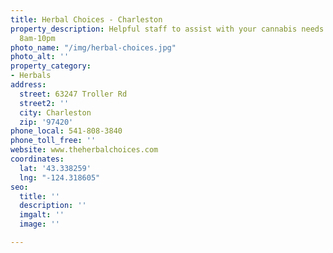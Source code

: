 ```yaml
---
title: Herbal Choices - Charleston
property_description: Helpful staff to assist with your cannabis needs. Open daily
  8am-10pm
photo_name: "/img/herbal-choices.jpg"
photo_alt: ''
property_category:
- Herbals
address:
  street: 63247 Troller Rd
  street2: ''
  city: Charleston
  zip: '97420'
phone_local: 541-808-3840
phone_toll_free: ''
website: www.theherbalchoices.com
coordinates:
  lat: '43.338259'
  lng: "-124.318605"
seo:
  title: ''
  description: ''
  imgalt: ''
  image: ''

---
```

